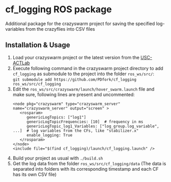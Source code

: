 # cf_logging ROS package

Additional package for the crazyswarm project for saving the specified log-variables from the crazyflies into CSV files

## Installation & Usage
   1. Load your crazyswarm project or the latest version from the [USC-ACTLab](https://github.com/USC-ACTLab/crazyswarm)
   2. Execute following command in the crazyswarm project directory to add `cf_logging` as submodule to the project into the folder `ros_ws/src/`:  
      `git submodule add https://github.com/PDfork/cf_logging ros_ws/src/cf_logging`
   3. Edit the `ros_ws/src/crazyswarm/launch/hover_swarm.launch` file and make sure, following lines are present and uncommented:  
      ```
      <node pkg="crazyswarm" type="crazyswarm_server" name="crazyswarm_server" output="screen" >
         <rosparam>
            genericLogTopics: ["log1"]  
            genericLogTopicFrequencies: [10]  # frequency in ms
            genericLogTopic_log1_Variables: ["log_group.log_variable", ...]  # log variables from the CFs, like "stabilizer.x"
            enable_logging: True
         </rosparam>
      </node>
      <include file="$(find cf_logging)/launch/cf_logging.launch" />
      ```
   4. Build your project as usual with `./build.sh`
   5. Get the log data from the folder `ros_ws/src/cf_logging/data` (The data is separated into folders with its corresponding timestamp and each CF has its own CSV file)

